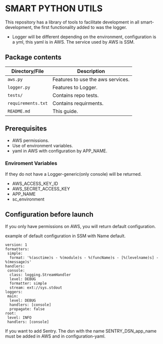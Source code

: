  # SMART PYTHON UTILS

This repository has a library of tools to facilitate development in all smart-development, the first functionality added to was the logger.

- Logger will be different depending on the environment, configuration is a yml, this yaml is in AWS. The service used by AWS is SSM.

## Package contents
| Directory/File | Description |
| --- | --- |
| `aws.py` | Features to use the aws services. |
| `logger.py` | Features to Logger. |
| `tests/` | Contains repo tests. |
| `requirements.txt` | Contains requirments. |
| `README.md` | This guide. |

## Prerequisites
* AWS permissions.
* Use of environment variables.
* yaml in AWS with configuration by APP_NAME.

### Enviroment Variables

 If they do not have a Logger-generic(only console) will be returned.

 - AWS_ACCESS_KEY_ID
 - AWS_SECRET_ACCESS_KEY
 - APP_NAME
 - sc_environment

## Configuration before launch

If you only have permissions on AWS, you will return default configuration.

example of default configuration in SSM with Name default.

```
version: 1
formatters:
 simple:
  format: '%(asctime)s - %(module)s - %(funcName)s - [%(levelname)s] - %(message)s'
handlers:
 console:
  class: logging.StreamHandler
  level: DEBUG
  formatter: simple
  stream: ext://sys.stdout
loggers:
 main:
  level: DEBUG
  handlers: [console]
  propagate: false
root:
 level: INFO
 handlers: [console]

```
If you want to add Sentry. The dsn with the name SENTRY_DSN_app_name must be added in AWS and in configuration-yaml.
